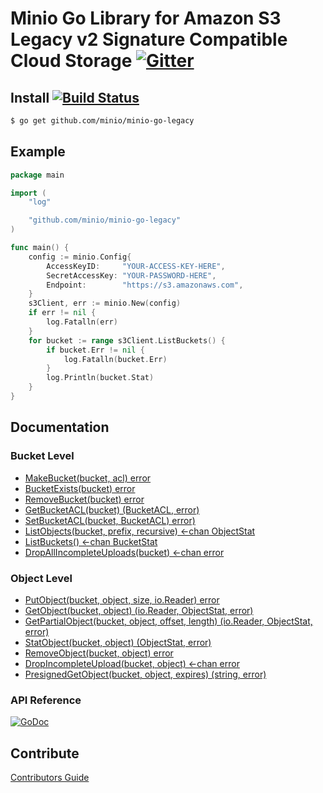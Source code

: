 # Minio Go Library for Amazon S3 Legacy v2 Signature Compatible Cloud Storage [![Gitter](https://badges.gitter.im/Join%20Chat.svg)](https://gitter.im/minio/minio?utm_source=badge&utm_medium=badge&utm_campaign=pr-badge&utm_content=badge)

## Install [![Build Status](https://travis-ci.org/minio/minio-go-legacy.svg)](https://travis-ci.org/minio/minio-go-legacy)

```sh
$ go get github.com/minio/minio-go-legacy
```
## Example

```go
package main

import (
	"log"

	"github.com/minio/minio-go-legacy"
)

func main() {
	config := minio.Config{
		AccessKeyID:     "YOUR-ACCESS-KEY-HERE",
		SecretAccessKey: "YOUR-PASSWORD-HERE",
		Endpoint:        "https://s3.amazonaws.com",
	}
	s3Client, err := minio.New(config)
	if err != nil {
	    log.Fatalln(err)
	}
	for bucket := range s3Client.ListBuckets() {
		if bucket.Err != nil {
			log.Fatalln(bucket.Err)
		}
		log.Println(bucket.Stat)
	}
}
```

## Documentation

### Bucket Level
* [MakeBucket(bucket, acl) error](examples/makebucket.go)
* [BucketExists(bucket) error](examples/bucketexists.go)
* [RemoveBucket(bucket) error](examples/removebucket.go)
* [GetBucketACL(bucket) (BucketACL, error)](examples/getbucketacl.go)
* [SetBucketACL(bucket, BucketACL) error)](examples/setbucketacl.go)
* [ListObjects(bucket, prefix, recursive) <-chan ObjectStat](examples/listobjects.go)
* [ListBuckets() <-chan BucketStat](examples/listbuckets.go)
* [DropAllIncompleteUploads(bucket) <-chan error](examples/dropallincompleteuploads.go)

### Object Level
* [PutObject(bucket, object, size, io.Reader) error](examples/putobject.go)
* [GetObject(bucket, object) (io.Reader, ObjectStat, error)](examples/getobject.go)
* [GetPartialObject(bucket, object, offset, length) (io.Reader, ObjectStat, error)](examples/getpartialobject.go)
* [StatObject(bucket, object) (ObjectStat, error)](examples/statobject.go)
* [RemoveObject(bucket, object) error](examples/removeobject.go)
* [DropIncompleteUpload(bucket, object) <-chan error](examples/dropincompleteuploads.go)
* [PresignedGetObject(bucket, object, expires) (string, error)](examples/presignedgetobject.go)

### API Reference

[![GoDoc](http://img.shields.io/badge/go-documentation-blue.svg?style=flat-square)](http://godoc.org/github.com/minio/minio-go-legacy)

## Contribute

[Contributors Guide](./CONTRIBUTING.md)
